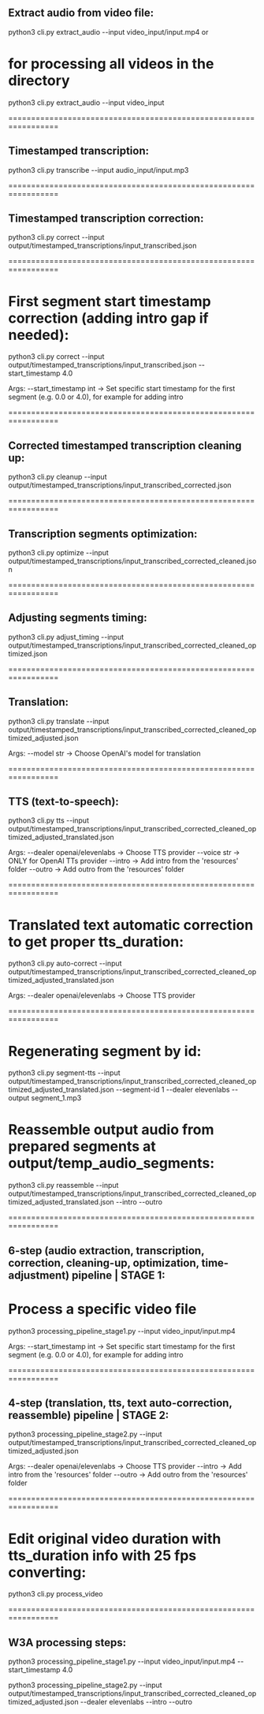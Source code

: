 ## Extract audio from video file:
python3 cli.py extract_audio --input video_input/input.mp4
or
# for processing all videos in the directory
python3 cli.py extract_audio --input video_input

=================================================================

## Timestamped transcription:
python3 cli.py transcribe --input audio_input/input.mp3

=================================================================

## Timestamped transcription correction:
python3 cli.py correct --input output/timestamped_transcriptions/input_transcribed.json

=================================================================

# First segment start timestamp correction (adding intro gap if needed):
python3 cli.py correct --input output/timestamped_transcriptions/input_transcribed.json --start_timestamp 4.0

Args:
--start_timestamp int -> Set specific start timestamp for the first segment (e.g. 0.0 or 4.0), for example for adding intro

=================================================================

## Corrected timestamped transcription cleaning up:
python3 cli.py cleanup --input output/timestamped_transcriptions/input_transcribed_corrected.json

=================================================================

## Transcription segments optimization:
python3 cli.py optimize --input output/timestamped_transcriptions/input_transcribed_corrected_cleaned.json

=================================================================

## Adjusting segments timing:
python3 cli.py adjust_timing --input output/timestamped_transcriptions/input_transcribed_corrected_cleaned_optimized.json

=================================================================

## Translation:
python3 cli.py translate --input output/timestamped_transcriptions/input_transcribed_corrected_cleaned_optimized_adjusted.json

Args:
--model str -> Choose OpenAI's model for translation

=================================================================

## TTS (text-to-speech):
python3 cli.py tts --input output/timestamped_transcriptions/input_transcribed_corrected_cleaned_optimized_adjusted_translated.json

Args:
--dealer openai/elevenlabs -> Choose TTS provider
--voice str -> ONLY for OpenAI TTs provider
--intro -> Add intro from the 'resources' folder
--outro -> Add outro from the 'resources' folder

=================================================================

# Translated text automatic correction to get proper tts_duration:
python3 cli.py auto-correct --input output/timestamped_transcriptions/input_transcribed_corrected_cleaned_optimized_adjusted_translated.json

Args:
--dealer openai/elevenlabs -> Choose TTS provider

=================================================================

# Regenerating segment by id:
python3 cli.py segment-tts --input output/timestamped_transcriptions/input_transcribed_corrected_cleaned_optimized_adjusted_translated.json --segment-id 1 --dealer elevenlabs --output segment_1.mp3

# Reassemble output audio from prepared segments at output/temp_audio_segments:
python3 cli.py reassemble --input output/timestamped_transcriptions/input_transcribed_corrected_cleaned_optimized_adjusted_translated.json --intro --outro

=================================================================

## 6-step (audio extraction, transcription, correction, cleaning-up, optimization, time-adjustment) pipeline | STAGE 1:
# Process a specific video file
python3 processing_pipeline_stage1.py --input video_input/input.mp4

Args: 
--start_timestamp int -> Set specific start timestamp for the first segment (e.g. 0.0 or 4.0), for example for adding intro

=================================================================

## 4-step (translation, tts, text auto-correction, reassemble) pipeline | STAGE 2: 
python3 processing_pipeline_stage2.py --input output/timestamped_transcriptions/input_transcribed_corrected_cleaned_optimized_adjusted.json

Args:
--dealer openai/elevenlabs -> Choose TTS provider
--intro -> Add intro from the 'resources' folder
--outro -> Add outro from the 'resources' folder

=================================================================

# Edit original video duration with tts_duration info with 25 fps converting:
python3 cli.py process_video

=================================================================

## W3A processing steps:

python3 processing_pipeline_stage1.py --input video_input/input.mp4 --start_timestamp 4.0

python3 processing_pipeline_stage2.py --input output/timestamped_transcriptions/input_transcribed_corrected_cleaned_optimized_adjusted.json --dealer elevenlabs --intro --outro